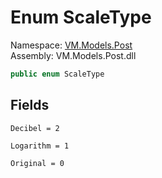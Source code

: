 # <a id="VM_Models_Post_ScaleType"></a> Enum ScaleType

Namespace: [VM.Models.Post](VM.Models.Post.md)  
Assembly: VM.Models.Post.dll  

```csharp
public enum ScaleType
```

## Fields

`Decibel = 2` 

`Logarithm = 1` 

`Original = 0` 

